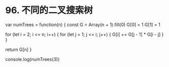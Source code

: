 # 96. 不同的二叉搜索树

var numTrees = function(n) {
  const G = Array(n + 1).fill(0)
  G[0] = 1
  G[1] = 1

  for (let i = 2; i <= n; i++) {
    for (let j = 1; j <= i; j++) {
      G[i] += G[j - 1] * G[i - j]
    }
  }

  return G[n]
}

console.log(numTrees(3))
